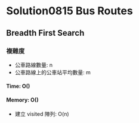 # Solution0815 Bus Routes

## Breadth First Search

### 複雜度
- 公車路線數量: n
- 公車路線上的公車站平均數量: m

#### Time: O()

#### Memory: O()
- 建立 visited 陣列: O(n)
